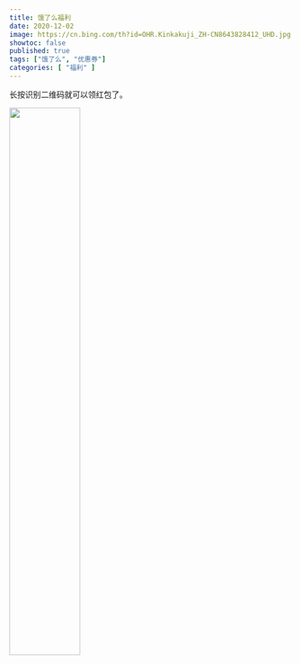 ```yaml
---
title: 饿了么福利
date: 2020-12-02
image: https://cn.bing.com/th?id=OHR.Kinkakuji_ZH-CN8643828412_UHD.jpg
showtoc: false 
published: true
tags: ["饿了么", "优惠券"]
categories: [ "福利" ]
---
```


长按识别二维码就可以领红包了。

<!--more-->

<img src="https://miiluu.oss-cn-shanghai.aliyuncs.com/blog/littleplan/%E9%A5%BF%E4%BA%86%E4%B9%88%E5%A4%96%E5%8D%96%E7%BA%A2%E5%8C%85.png" width="50%" height="50%">



